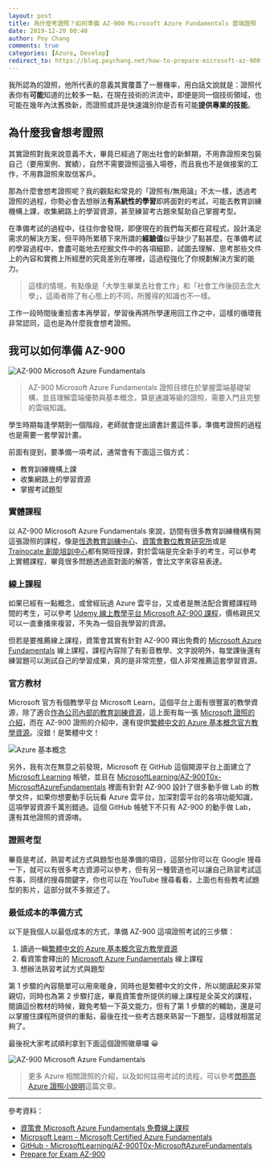 ```yaml
---
layout: post
title: 為什麼考證照？如何準備 AZ-900 Microsoft Azure Fundamentals 雲端證照
date: 2019-12-20 00:40
author: Poy Chang
comments: true
categories: [Azure, Develop]
redirect_to: https://blog.poychang.net/how-to-prepare-microsoft-az-900-exam/
---
```


我所認為的證照，他所代表的意義其實覆蓋了一層機率，用白話文說就是：證照代表你有**可能**知道的比較多一點，在現在技術的洪流中，即便是同一個技術領域，也可能在幾年內汰舊換新，而證照或許是快速識別你是否有可能**提供專業的技能**。

## 為什麼我會想考證照

其實證照對我來說意義不大，畢竟已經過了剛出社會的新鮮期，不用靠證照來包裝自己（要用案例、實績），自然不需要證照這張入場卷，而且我也不是做接案的工作，不用靠證照來取信客戶。

那為什麼會想考證照呢？我的觀點和常見的「證照有/無用論」不太一樣，透過考證照的過程，你勢必會去想辦法**有系統性的學習**即將面對的考試，可能去教育訓練機構上課，收集網路上的學習資源，甚至練習考古題來幫助自己掌握考型。

在準備考試的過程中，往往你會發現，即便現在的我們每天都在寫程式，設計滿足需求的解決方案，但平時所累積下來所謂的**經驗值**似乎缺少了點甚麼，在準備考試的學習過程中，會盡可能地去挖掘文件中的各項細節，試圖去理解、思考那些文件上的內容和實務上所經歷的究竟差別在哪裡，這過程強化了你規劃解決方案的能力。

>這樣的情境，有點像是「大學生畢業去社會工作」和「社會工作後回去念大學」，這兩者除了有心態上的不同，所獲得的知識也不一樣。

工作一段時間後重拾書本再學習，學習後再將所學運用回工作之中，這樣的循環我非常認同，這也是為什麼我會想考證照。

## 我可以如何準備 AZ-900

![AZ-900 Microsoft Azure Fundamentals](https://i.imgur.com/vOfNJIC.png)

>AZ-900 Microsoft Azure Fundamentals 證照目標在於掌握雲端基礎架構，並且理解雲端優勢與基本概念，算是通識等級的證照，需要入門且完整的雲端知識。

學生時期每逢學期到一個階段，老師就會提出讀書計畫這件事，準備考證照的過程也是需要一套學習計畫。

前面有提到，要準備一項考試，通常會有下面這三個方式：

- 教育訓練機構上課
- 收集網路上的學習資源
- 掌握考試題型

### 實體課程

以 AZ-900 Microsoft Azure Fundamentals 來說，訪間有很多教育訓練機構有開這張證照的課程，像是[恆逸教育訓練中心](https://www.uuu.com.tw/Course)、[資策會數位教育研究所](https://www.iiiedu.org.tw/az-900-class/)或是 [Trainocate 創能培訓中心](https://www.trainocate.com.tw/microsoft.html)都有開班授課，對於雲端是完全新手的考生，可以參考上實體課程，畢竟很多問題透過面對面的解答，會比文字來容易表達。

### 線上課程

如果已經有一點概念，或曾經玩過 Azure 雲平台，又或者是無法配合實體課程時間的考生，可以參考 [Udemy 線上教學平台 Microsoft AZ-900 課程](https://www.udemy.com/zh-tw/topic/microsoft-az-900/)，價格親民又可以一直重播來複習，不失為一個自我學習的資源。

但若是要推薦線上課程，資策會其實有針對 AZ-900 釋出免費的 [Microsoft Azure Fundamentals](https://openedx.iiiedu.org.tw/courses/course-v1:Microsoft+AZ-900+2019_T1/about) 線上課程，課程內容除了有影音教學、文字說明外，每堂課後還有練習題可以測試自己的學習成果，真的是非常完整，個人非常推薦這套學習資源。

### 官方教材

Microsoft 官方有個教學平台 Microsoft Learn，這個平台上面有很豐富的教學資源，除了適合[作為公司內部的教育訓練資源](https://poychang.github.io/using-microsoft-learn-as-company-training-center/)，這上面有每一張 [Microsoft 證照的介紹](https://docs.microsoft.com/zh-tw/learn/certifications/browse/)，而在 AZ-900 證照的介紹中，還有提供[繁體中文的 Azure 基本概念官方教學資源](https://docs.microsoft.com/zh-tw/learn/paths/azure-fundamentals/)。沒錯！是繁體中文！

![Azure 基本概念](https://i.imgur.com/nNsnrKH.png)

另外，我有次在無意之前發現，Microsoft 在 GitHub 這個開源平台上面建立了 [Microsoft Learning](https://github.com/MicrosoftLearning) 帳號，並且在 [MicrosoftLearning/AZ-900T0x-MicrosoftAzureFundamentals](https://github.com/MicrosoftLearning/AZ-900T0x-MicrosoftAzureFundamentals) 裡面有針對 AZ-900 設計了很多動手做 Lab 的教學文件，如果你想要動手玩玩看 Azure 雲平台，加深對雲平台的各項功能知識，這項學習資源千萬別錯過。這個 GitHub 帳號下不只有 AZ-900 的動手做 Lab，還有其他證照的資源唷。

### 證照考型

畢竟是考試，熟習考試方式與題型也是準備的項目，這部分你可以在 Google 搜尋一下，就可以有很多考古資源可以參考，但有另一種管道也可以讓自己熟習考試這件事，同樣的搜尋關鍵字，你也可以在 YouTube 搜尋看看，上面也有些教考試題型的影片，這部分就不多敘述了。

### 最低成本的準備方式

以下是我個人以最低成本的方式，準備 AZ-900 這項證照考試的三步驟：

1. 讀過一輪[繁體中文的 Azure 基本概念官方教學資源](https://docs.microsoft.com/zh-tw/learn/paths/azure-fundamentals/)
2. 看資策會釋出的 [Microsoft Azure Fundamentals](https://openedx.iiiedu.org.tw/courses/course-v1:Microsoft+AZ-900+2019_T1/about) 線上課程
3. 想辦法熟習考試方式與題型

第 1 步驟的內容簡單可以用來暖身，同時也是繁體中文的文件，所以閱讀起來非常親切，同時也為第 2 步驟打底，畢竟資策會所提供的線上課程是全英文的課程，閱讀這份教材的時候，難免考驗一下英文能力，但有了第 1 步驟的的輔助，還是可以掌握住課程所提供的重點，最後在找一些考古題來熟習一下題型，這樣就相當足夠了。

最後祝大家考試順利拿到下面這個證照徽章囉 😀

![AZ-900 Microsoft Azure Fundamentals](https://i.imgur.com/AbXkACA.png)

>更多 Azure 相關證照的介紹，以及如何註冊考試的流程，可以參考[閃亮亮 Azure 證照小說明](https://medium.com/@stfk1105/%E9%96%83%E4%BA%AE%E4%BA%AE%E9%9B%B2%E7%AB%AF%E8%AA%8D%E8%AD%89%E5%B0%8F%E8%AA%AA%E6%98%8E-a559a70e017f)這篇文章。

----------

參考資料：

* [資策會 Microsoft Azure Fundamentals 免費線上課程](https://openedx.iiiedu.org.tw/courses/course-v1:Microsoft+AZ-900+2019_T1/about)
* [Microsoft Learn - Microsoft Certified Azure Fundamentals](https://docs.microsoft.com/zh-tw/learn/certifications/azure-fundamentals)
* [GitHub - MicrosoftLearning/AZ-900T0x-MicrosoftAzureFundamentals](https://github.com/MicrosoftLearning/AZ-900T0x-MicrosoftAzureFundamentals)
* [Prepare for Exam AZ-900](https://www.exam-answer.com/microsoft/az-900)
